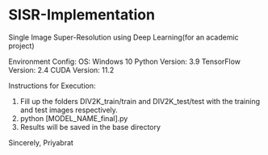 # SISR-Implementation
Single Image Super-Resolution using Deep Learning(for an academic project)

Environment Config:
OS: Windows 10
Python Version: 3.9
TensorFlow Version: 2.4
CUDA Version: 11.2


Instructions for Execution:

1. Fill up the folders DIV2K_train/train and DIV2K_test/test with the training and test images respectively.
2. python [MODEL_NAME_final].py
3. Results will be saved in the base directory

Sincerely,
Priyabrat

